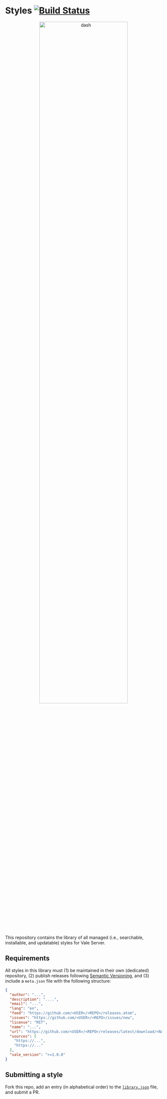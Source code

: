 # Styles [![Build Status](https://travis-ci.org/errata-ai/styles.svg?branch=master)](https://travis-ci.org/errata-ai/styles)

<p align="center">
  <img width="75%" alt="dash" src="https://user-images.githubusercontent.com/8785025/60774954-0391b300-a0d1-11e9-8d92-1c97f5d07bf4.png">
</p>

This repository contains the library of all managed (i.e., searchable, installable, and updatable) styles for Vale Server.

## Requirements

All styles in this library must (1) be maintained in their own (dedicated) repository, (2) publish releases following [Semantic Versioning](https://semver.org/), and (3) include a `meta.json` file with the following structure:

```json
{
  "author": "...",
  "description": "....",
  "email": "...",
  "lang": "en",
  "feed": "https://github.com/<USER>/<REPO>/releases.atom",
  "issues": "https://github.com/<USER>/<REPO>/issues/new",
  "license": "MIT",
  "name": "...",
  "url": "https://github.com/<USER>/<REPO>/releases/latest/download/<NAME>.zip",
  "sources": [
    "https://...",
    "https://..."
  ],
  "vale_version": ">=1.0.0"
}
```

## Submitting a style

Fork this repo, add an entry (in alphabetical order) to the [`library.json`](https://github.com/errata-ai/styles/blob/master/library.json) file, and submit a PR.
